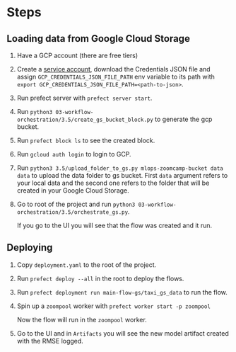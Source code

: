# Steps

## Loading data from Google Cloud Storage

1. Have a GCP account (there are free tiers)

2. Create a [service account](https://cloud.google.com/iam/docs/service-accounts-create#iam-service-accounts-create-console), download the Credentials JSON file and assign `GCP_CREDENTIALS_JSON_FILE_PATH` env variable to its path with `export GCP_CREDENTIALS_JSON_FILE_PATH=<path-to-json>`.

3. Run prefect server with `prefect server start`.

4. Run `python3 03-workflow-orchestration/3.5/create_gs_bucket_block.py` to generate the gcp bucket.

5. Run `prefect block ls` to see the created block.

6. Run `gcloud auth login` to login to GCP.

7. Run `python3 3.5/upload_folder_to_gs.py mlops-zoomcamp-bucket data data` to upload the data folder to gs bucket. First `data` argument refers to your local data and the second one refers to the folder that will be created in your Google Cloud Storage.

8. Go to root of the project and run `python3 03-workflow-orchestration/3.5/orchestrate_gs.py`.

    If you go to the UI you will see that the flow was created and it run.

## Deploying

1. Copy `deployment.yaml` to the root of the project.

2. Run `prefect deploy --all` in the root to deploy the flows.

3. Run `prefect deployment run main-flow-gs/taxi_gs_data` to run the flow.

4. Spin up a `zoompool` worker with `prefect worker start -p zoompool`

    Now the flow will run in the `zoompool` worker.

5. Go to the UI and in `Artifacts` you will see the new model artifact created with the RMSE logged.
